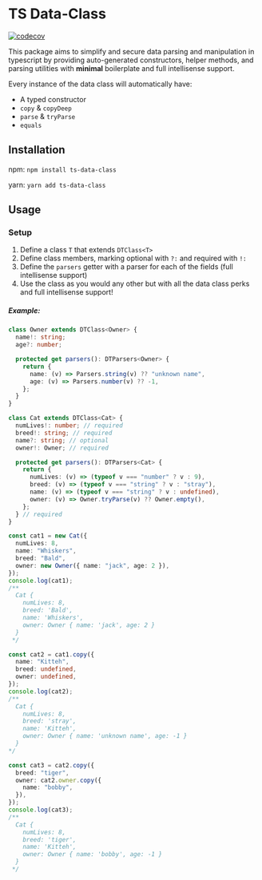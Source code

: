 # TS Data-Class
[![codecov](https://codecov.io/gh/VKBobyr/ts-data-class/branch/master/graph/badge.svg?token=6YSAOL8LZT)](https://codecov.io/gh/VKBobyr/ts-data-class)

This package aims to simplify and secure data parsing and manipulation in typescript by providing auto-generated constructors, helper methods, and parsing utilities with **minimal** boilerplate and full intellisense support.

Every instance of the data class will automatically have:

- A typed constructor
- `copy` & `copyDeep`
- `parse` & `tryParse`
- `equals`

## Installation

npm: `npm install ts-data-class`

yarn: `yarn add ts-data-class`

## Usage

### Setup

1. Define a class `T` that extends `DTClass<T>`
2. Define class members, marking optional with `?:` and required with `!:`
3. Define the `parsers` getter with a parser for each of the fields (full intellisense support)
4. Use the class as you would any other but with all the data class perks and full intellisense support!

##### Example:

```typescript
class Owner extends DTClass<Owner> {
  name!: string;
  age?: number;

  protected get parsers(): DTParsers<Owner> {
    return {
      name: (v) => Parsers.string(v) ?? "unknown name",
      age: (v) => Parsers.number(v) ?? -1,
    };
  }
}

class Cat extends DTClass<Cat> {
  numLives!: number; // required
  breed!: string; // required
  name?: string; // optional
  owner!: Owner; // required

  protected get parsers(): DTParsers<Cat> {
    return {
      numLives: (v) => (typeof v === "number" ? v : 9),
      breed: (v) => (typeof v === "string" ? v : "stray"),
      name: (v) => (typeof v === "string" ? v : undefined),
      owner: (v) => Owner.tryParse(v) ?? Owner.empty(),
    };
  } // required
}

const cat1 = new Cat({
  numLives: 8,
  name: "Whiskers",
  breed: "Bald",
  owner: new Owner({ name: "jack", age: 2 }),
});
console.log(cat1);
/**
  Cat {
    numLives: 8,
    breed: 'Bald',
    name: 'Whiskers',
    owner: Owner { name: 'jack', age: 2 }
  }
 */

const cat2 = cat1.copy({
  name: "Kitteh",
  breed: undefined,
  owner: undefined,
});
console.log(cat2);
/**
  Cat {
    numLives: 8,
    breed: 'stray',
    name: 'Kitteh',
    owner: Owner { name: 'unknown name', age: -1 }
  }
*/

const cat3 = cat2.copy({
  breed: "tiger",
  owner: cat2.owner.copy({
    name: "bobby",
  }),
});
console.log(cat3);
/**
  Cat {
    numLives: 8,
    breed: 'tiger',
    name: 'Kitteh',
    owner: Owner { name: 'bobby', age: -1 }
  }
 */
```
